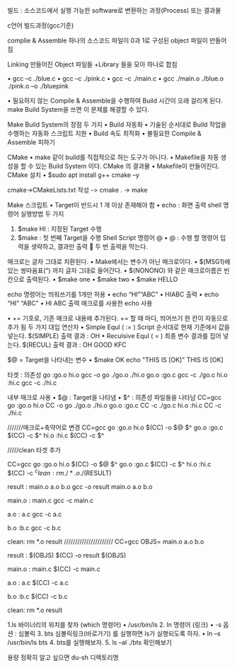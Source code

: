 빌드 :
소스코드에서 실행 가능한 software로 변환하는 과정(Process) 또는 결과물

c언어 빌드과정(gcc기준)

complie & Assemble
하나의 소스코드 파일이 0과 1로 구성된 object 파일이 만들어짐

Linking
만들어진 Object 파일들 +Library 들을 모아 하나로 합침

• gcc –c ./blue.c
• gcc –c ./pink.c
• gcc –c ./main.c
• gcc ./main.o ./blue.o ./pink.o –o ./bluepink

• 필요하지 않는 Compile & Assemble을 수행하여
Build 시간이 오래 걸리게 된다.
make Build System을 쓰면 이 문제를 해결할 수 있다.

Make Build System의 장점 두 가지
• Build 자동화
• 기술된 순서대로 Build 작업을 수행하는 자동화 스크립트 지원
• Build 속도 최적화
• 불필요한 Compile & Assemble 피하기

CMake
• make 같이 build를 직접적으로 하는 도구가 아니다.
• Makefile을 자동 생성을 할 수 있는 Build System 이다.
CMake 의 결과물
• Makefile이 만들어진다.
CMake 설치
• $sudo apt install g++ cmake –y

cmake->CMakeLists.txt 작성 -> cmake . -> make

Make 스크립트
• Target이 반드시 1 개 이상 존재해야 함
• echo : 화면 출력 shell 명령어
실행방법 두 가지

1. $make HI : 지정된 Target 수행
2. $make : 첫 번째 Target을 수행
   Shell Script 명령어 @
   • @ : 수행 할 명령어 입력을 생략하고, 결과만 출력
    두 번 출력을 막는다.

매크로는 글자 그대로 치환된다.
• Make에서는 변수가 아닌 매크로이다.
• $(MSG1)에 있는 쌍따옴표(“) 까지 글자 그대로 들어간다.
• $(NONONO) 와 같은 매크로이름은 빈칸으로 출력된다.
• $make one
• $make two
• $make HELLO

echo 명령어는 띄워쓰기를 1개만 허용
• echo “HI”“ABC”
• HIABC 출력
• echo “HI” “ABC”
• HI ABC 출력
매크로를 사용한 echo 사용

• += 기호로, 기존 매크로 내용에 추가된다.
+= 할 때 마다, 띄어쓰기 한 칸이 자동으로 추가 됨
두 가지 대입 연산자
• Simple Equl ( := )
Script 순서대로 현재 기준에서 값을 넣는다.
$(SIMPLE) 출력 결과 : OH
• Reculsive Equl ( = )
최종 변수 결과를 집어 넣는다.
$(RECUL) 출력 결과 : OH GOOD KFC

$@ = Target을 나타내는 변수
• $make OK
echo "THIS IS [OK]"
THIS IS [OK]

타겟 : 의존성
go :go.o hi.o
gcc -o go ./go.o ./hi.o
go.o :go.c
gcc -c ./go.c
hi.o :hi.c
gcc -c ./hi.c

내부 매크로 사용
• $@ : Target을 나타냄
• $^ : 의존성 파일들을 나타남
CC=gcc
go :go.o hi.o
CC -o go ./go.o ./hi.o
go.o :go.c
CC -c ./go.c
hi.o :hi.c
CC -c ./hi.c

///////매크로+축약어로 변경
CC=gcc
go :go.o hi.o
$(CC) -o $@ $^
go.o :go.c
$(CC) -c $^
hi.o :hi.c
$(CC) -c $^

/////clean 타겟 추가

CC=gcc
go :go.o hi.o
$(CC) -o $@ $^
go.o :go.c
   $(CC) -c $^
hi.o :hi.c
   $(CC) -c $^
clean :
   rm ./*.o ./$(RESULT)

result : main.o a.o b.o
gcc -o result main.o a.o b.o

main.o : main.c
gcc -c main.c

a.o : a.c
gcc -c a.c

b.o :b.c
gcc -c b.c

clean:
rm \*.o result
//////////////////////
CC=gcc
OBJS= main.o a.o b.o

result : $(OBJS)
$(CC) -o result $(OBJS)

main.o : main.c
$(CC) -c main.c

a.o : a.c
$(CC) -c a.c

b.o :b.c
$(CC) -c b.c

clean:
rm *.o result


1.ls 바이너리의 위치를 찾자 (which 명령어)
• /usr/bin/ls
2. ln 명령어 (링크)
• -s 옵션 : 심볼릭
3. bts 심볼릭링크(바로가기) 를 실행하면 ls가 실행되도록 하자.
• ln –s /usr/bin/ls bts
4. bts를 실행해보자.
5. ls –al ./bts 확인해보기

용량 정확히 알고 싶으면 du-sh 디렉토리명
